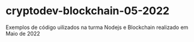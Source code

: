 # cryptodev-blockchain-05-2022
Exemplos de código uilizados na turma Nodejs e Blockchain realizado em Maio de 2022
